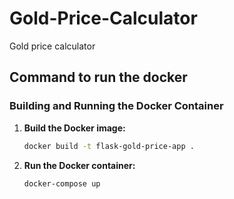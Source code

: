 # Gold-Price-Calculator
Gold price calculator 

## Command to run the docker 

### Building and Running the Docker Container

1. **Build the Docker image:**

   ```bash
   docker build -t flask-gold-price-app .

2. **Run the Docker container:**

   ```bash
   docker-compose up
    ```
